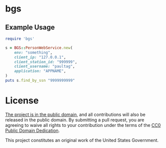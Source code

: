 bgs
===

Example Usage
-------------

```ruby
require 'bgs'

s = BGS::PersonWebService.new(
    env: "something",
    client_ip: "127.0.0.1",
    client_station_id: "999999",
    client_username: "paultag",
    application: "APPNAME",
)
puts s.find_by_ssn "9999999999"
```

License
=======

[The project is in the public domain](LICENSE.md), and all contributions will also be released in the public domain. By submitting a pull request, you are agreeing to waive all rights to your contribution under the terms of the [CC0 Public Domain Dedication](http://creativecommons.org/publicdomain/zero/1.0/).

This project constitutes an original work of the United States Government.
